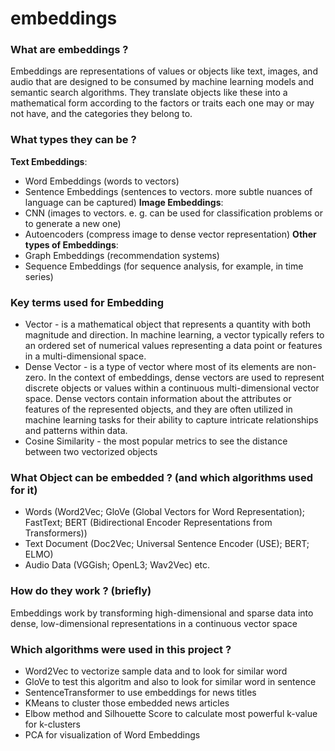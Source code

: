 # embeddings
### What are embeddings ?
Embeddings are representations of values or objects like text, images, and audio that are designed to be consumed by machine learning models and semantic search algorithms. They translate objects like these into a mathematical form according to the factors or traits each one may or may not have, and the categories they belong to.

### What types they can be ?
**Text Embeddings**:
* Word Embeddings (words to vectors)
* Sentence Embeddings (sentences to vectors. more subtle nuances of language can be captured)
**Image Embeddings**:
* CNN (images to vectors. e. g. can be used for classification problems or to generate a new one)
* Autoencoders (compress image to dense vector representation)
**Other types of Embeddings**:
* Graph Embeddings (recommendation systems)
* Sequence Embeddings (for sequence analysis, for example, in time series)

### Key terms used for Embedding
* Vector - is a mathematical object that represents a quantity with both magnitude and direction. In machine learning, a vector typically refers to an ordered set of numerical values representing a data point or features in a multi-dimensional space.
* Dense Vector - is a type of vector where most of its elements are non-zero. In the context of embeddings, dense vectors are used to represent discrete objects or values within a continuous multi-dimensional vector space. Dense vectors contain information about the attributes or features of the represented objects, and they are often utilized in machine learning tasks for their ability to capture intricate relationships and patterns within data.
* Cosine Similarity - the most popular metrics to see the distance between two vectorized objects

### What Object can be embedded ? (and which algorithms used for it)
* Words (Word2Vec; GloVe (Global Vectors for Word Representation); FastText; BERT (Bidirectional Encoder Representations from Transformers))
* Text Document (Doc2Vec; Universal Sentence Encoder (USE); BERT; ELMO)
* Audio Data (VGGish; OpenL3; Wav2Vec) etc.

### How do they work ? (briefly)
Embeddings work by transforming high-dimensional and sparse data into dense, low-dimensional representations in a continuous vector space

### Which algorithms were used in this project ?
* Word2Vec to vectorize sample data and to look for similar word
* GloVe to test this algoritm and also to look for similar word in sentence
* SentenceTransformer to use embeddings for news titles
* KMeans to cluster those embedded news articles
* Elbow method and Silhouette Score to calculate most powerful k-value for k-clusters
* PCA for visualization of Word Embeddings
